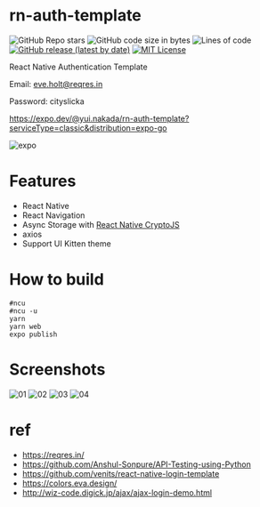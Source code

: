 # rn-auth-template

![GitHub Repo stars](https://img.shields.io/github/stars/yui0/rn-auth-template?style=social)
![GitHub code size in bytes](https://img.shields.io/github/languages/code-size/yui0/rn-auth-template)
![Lines of code](https://img.shields.io/tokei/lines/github/yui0/rn-auth-template)
[![GitHub release (latest by date)](https://img.shields.io/github/v/release/yui0/rn-auth-template)](https://github.com/yui0/rn-auth-template/releases)
[![MIT License](https://img.shields.io/badge/license-MIT-blue.svg?style=flat)](LICENSE)

React Native Authentication Template

Email: eve.holt@reqres.in

Password: cityslicka

https://expo.dev/@yui.nakada/rn-auth-template?serviceType=classic&distribution=expo-go

![expo](./expo-go.svg)

# Features

* React Native
* React Navigation
* Async Storage with [React Native CryptoJS](https://github.com/imchintan/react-native-crypto-js)
* axios
* Support UI Kitten theme

# How to build

```
#ncu
#ncu -u
yarn
yarn web
expo publish
```

# Screenshots

![01](./screenshots/01.png)
![02](./screenshots/02.png)
![03](./screenshots/03.png)
![04](./screenshots/04.png)


# ref

* https://reqres.in/
* https://github.com/Anshul-Sonpure/API-Testing-using-Python
* https://github.com/venits/react-native-login-template
* https://colors.eva.design/
* http://wiz-code.digick.jp/ajax/ajax-login-demo.html

